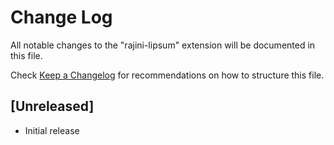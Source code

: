 # Change Log

All notable changes to the "rajini-lipsum" extension will be documented in this file.

Check [Keep a Changelog](http://keepachangelog.com/) for recommendations on how to structure this file.

## [Unreleased]

- Initial release